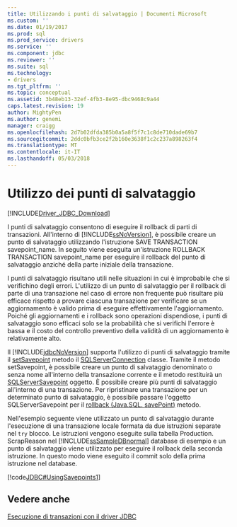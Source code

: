 ```yaml
---
title: Utilizzando i punti di salvataggio | Documenti Microsoft
ms.custom: ''
ms.date: 01/19/2017
ms.prod: sql
ms.prod_service: drivers
ms.service: ''
ms.component: jdbc
ms.reviewer: ''
ms.suite: sql
ms.technology:
- drivers
ms.tgt_pltfrm: ''
ms.topic: conceptual
ms.assetid: 3b48eb13-32ef-4fb3-8e95-dbc9468c9a44
caps.latest.revision: 19
author: MightyPen
ms.author: genemi
manager: craigg
ms.openlocfilehash: 2d7b02dfda385b0a5a8f5f7c1c8de710dade69b7
ms.sourcegitcommit: 2ddc0bfb3ce2f2b160e3638f1c2c237a898263f4
ms.translationtype: MT
ms.contentlocale: it-IT
ms.lasthandoff: 05/03/2018
---
```

# <a name="using-savepoints"></a>Utilizzo dei punti di salvataggio
[!INCLUDE[Driver_JDBC_Download](../../includes/driver_jdbc_download.md)]

  I punti di salvataggio consentono di eseguire il rollback di parti di transazioni. All'interno di [!INCLUDE[ssNoVersion](../../includes/ssnoversion_md.md)], è possibile creare un punto di salvataggio utilizzando l'istruzione SAVE TRANSACTION savepoint_name. In seguito viene eseguita un'istruzione ROLLBACK TRANSACTION savepoint_name per eseguire il rollback del punto di salvataggio anziché della parte iniziale della transazione.  
  
 I punti di salvataggio risultano utili nelle situazioni in cui è improbabile che si verifichino degli errori. L'utilizzo di un punto di salvataggio per il rollback di parte di una transazione nel caso di errore non frequente può risultare più efficace rispetto a provare ciascuna transazione per verificare se un aggiornamento è valido prima di eseguire effettivamente l'aggiornamento. Poiché gli aggiornamenti e i rollback sono operazioni dispendiose, i punti di salvataggio sono efficaci solo se la probabilità che si verifichi l'errore è bassa e il costo del controllo preventivo della validità di un aggiornamento è relativamente alto.  
  
 Il [!INCLUDE[jdbcNoVersion](../../includes/jdbcnoversion_md.md)] supporta l'utilizzo di punti di salvataggio tramite il [setSavepoint](../../connect/jdbc/reference/setsavepoint-method-sqlserverconnection.md) metodo il [SQLServerConnection](../../connect/jdbc/reference/sqlserverconnection-class.md) classe. Tramite il metodo setSavepoint, è possibile creare un punto di salvataggio denominato o senza nome all'interno della transazione corrente e il metodo restituirà un [SQLServerSavepoint](../../connect/jdbc/reference/sqlserversavepoint-class.md) oggetto. È possibile creare più punti di salvataggio all'interno di una transazione. Per ripristinare una transazione per un determinato punto di salvataggio, è possibile passare l'oggetto SQLServerSavepoint per il [rollback (Java.SQL. savePoint)](../../connect/jdbc/reference/rollback-method-java-sql-savepoint.md) metodo.  
  
 Nell'esempio seguente viene utilizzato un punto di salvataggio durante l'esecuzione di una transazione locale formata da due istruzioni separate nel `try` blocco. Le istruzioni vengono eseguite sulla tabella Production. ScrapReason nel [!INCLUDE[ssSampleDBnormal](../../includes/sssampledbnormal_md.md)] database di esempio e un punto di salvataggio viene utilizzato per eseguire il rollback della seconda istruzione. In questo modo viene eseguito il commit solo della prima istruzione nel database.  
  
 [!code[JDBC#UsingSavepoints1](../../connect/jdbc/codesnippet/Java/using-savepoints_1.java)]  
  
## <a name="see-also"></a>Vedere anche  
 [Esecuzione di transazioni con il driver JDBC](../../connect/jdbc/performing-transactions-with-the-jdbc-driver.md)  
  
  
